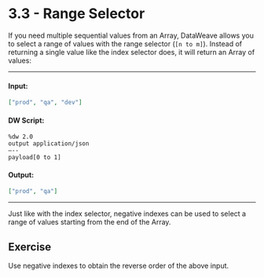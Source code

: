 # 3.3 - Range Selector

If you need multiple sequential values from an Array, DataWeave allows you to select a range of values with the range selector (`[n to m]`). Instead of returning a single value like the index selector does, it will return an Array of values:

---
#### Input:
```json
["prod", "qa", "dev"]
```

#### DW Script:
```dw
%dw 2.0
output application/json
—--
payload[0 to 1]
```
#### Output:
```json
["prod", "qa"]
```
---

Just like with the index selector, negative indexes can be used to select a range of values starting from the end of the Array.

## Exercise

Use negative indexes to obtain the reverse order of the above input.
